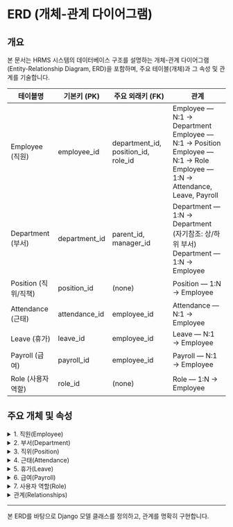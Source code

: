 # ERD (개체-관계 다이어그램)

## 개요
본 문서는 HRMS 시스템의 데이터베이스 구조를 설명하는 개체-관계 다이어그램(Entity-Relationship Diagram, ERD)을 포함하며, 주요 테이블(개체)과 그 속성 및 관계를 기술합니다.

| 테이블명 | 기본키 (PK) | 주요 외래키 (FK) | 관계 |
|---|---|---|---|
| Employee (직원) | employee_id | department_id, position_id, role_id | Employee — N:1 → Department<br>Employee — N:1 → Position<br>Employee — N:1 → Role<br>Employee — 1:N → Attendance, Leave, Payroll |
| Department (부서) | department_id | parent_id, manager_id | Department — 1:N → Department (자기참조: 상/하위 부서)<br>Department — 1:N → Employee |
| Position (직위/직책) | position_id | (none) | Position — 1:N → Employee |
| Attendance (근태) | attendance_id | employee_id | Attendance — N:1 → Employee |
| Leave (휴가) | leave_id | employee_id | Leave — N:1 → Employee |
| Payroll (급여) | payroll_id | employee_id | Payroll — N:1 → Employee |
| Role (사용자 역할) | role_id | (none) | Role — 1:N → Employee |

## 주요 개체 및 속성

<details>
<summary>1. 직원(Employee)</summary>

- **employee_id** (PK): 직원 고유 식별자
- **name**: 직원 이름
- **email**: 이메일
- **password**: 암호화된 비밀번호
- **emp_no**: 사번
- **entry_date**: 입사일
- **leave_date**: 퇴사일 (nullable)
- **status**: 재직 상태 (재직 중, 퇴직)
- **created_at**: 생성일시
- **updated_at**: 수정일시
- **department_id** (FK): 부서 참조
- **position_id** (FK): 직위/직책 참조
- **role_id** (FK): 사용자 역할 참조

</details>

<details>
<summary>2. 부서(Department)</summary>

- **department_id** (PK): 부서 고유 식별자
- **name**: 부서명
- **parent_id** (FK, nullable): 상위 부서 참조 (자기참조)
- **manager_id** (FK, nullable): 부서 관리자(직원) 참조
- **created_at**: 생성일시
- **updated_at**: 수정일시

</details>

<details>
<summary>3. 직위(Position)</summary>

- **position_id** (PK): 직위/직책 고유 식별자
- **name**: 직위/직책명
- **created_at**: 생성일시
- **updated_at**: 수정일시

</details>

<details>
<summary>4. 근태(Attendance)</summary>

- **attendance_id** (PK): 근태 고유 식별자
- **employee_id** (FK): 직원 참조
- **date**: 날짜
- **check_in**: 출근 시간
- **check_out**: 퇴근 시간
- **break_time**: 휴게 시간
- **work_hours**: 근로 시간
- **overtime_hours**: 연장 근무 시간
- **created_at**: 생성일시
- **updated_at**: 수정일시

</details>

<details>
<summary>5. 휴가(Leave)</summary>

- **leave_id** (PK): 휴가 내역 고유 식별자
- **employee_id** (FK): 직원 참조
- **leave_type**: 휴가 유형 (연차, 반차, 병가 등)
- **start_date**: 시작일
- **end_date**: 종료일
- **days**: 휴가 일수
- **status**: 상태 (신청, 승인, 반려)
- **reason**: 사유
- **created_at**: 생성일시
- **updated_at**: 수정일시

</details>

<details>
<summary>6. 급여(Payroll)</summary>

- **payroll_id** (PK): 급여 고유 식별자
- **employee_id** (FK): 직원 참조
- **period**: 급여 기간 (YYYY-MM)
- **basic_salary**: 기본 급여
- **allowances**: 수당 합계
- **deductions**: 공제 합계
- **net_pay**: 실수령액
- **created_at**: 생성일시
- **updated_at**: 수정일시

</details>

<details>
<summary>7. 사용자 역할(Role)</summary>

- **role_id** (PK): 역할 고유 식별자
- **name**: 역할명 (관리자, 일반, 부서장 등)
- **permissions**: 권한 정보 (JSON 또는 연결 테이블)
- **created_at**: 생성일시
- **updated_at**: 수정일시

</details>

<details>
<summary>관계(Relationships)</summary>

## 관계(Relationships)
- 직원(Employee) — N:1 → 부서(Department)
- 직원(Employee) — N:1 → 직위(Position)
- 직원(Employee) — N:1 → 사용자 역할(Role)
- 직원(Employee) — 1:N → 근태(Attendance)
- 직원(Employee) — 1:N → 휴가(Leave)
- 직원(Employee) — 1:N → 급여(Payroll)
- 부서(Department) — 1:N → 부서(Department) (자기참조: 상위/하위 부서)

</details>

---

본 ERD를 바탕으로 Django 모델 클래스를 정의하고, 관계를 명확히 구현합니다.


